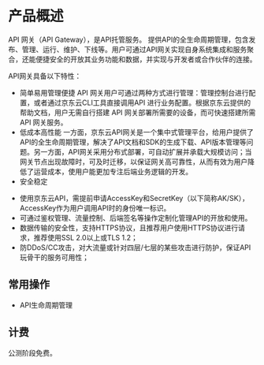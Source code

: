 # 产品概述

API 网关（API Gateway），是API托管服务。 提供API的全生命周期管理，包含发布、管理、运行、维护、下线等。用户可通过API网关实现自身系统集成和服务聚合，还能便捷安全的开放其业务功能和数据，并实现与开发者或合作伙伴的连接。

API网关具备以下特性：
* 简单易用管理便捷
API 网关用户可通过两种方式进行管理：管理控制台进行配置，或者通过京东云CLI工具直接调用API 进行业务配置。根据京东云提供的帮助文档，用户无需自行搭建 API 网关部署所需要的设备，而可快速搭建所需 API 网关服务。
* 低成本高性能
一方面，京东云API网关是一个集中式管理平台，给用户提供了API的全生命周期管理，解决了API文档和SDK的生成下载、API版本管理等问题。另一方面，API网关采用分布式部署，可自动扩展并承载大规模访问；当网关节点出现故障时，可及时迁移，以保证网关高可靠性，从而有效为用户降低了运营成本，使用户能更加专注后端业务逻辑的开发。
* 安全稳定
- 使用京东云API，需提前申请AccessKey和SecretKey（以下简称AK/SK），AccessKey作为用户调用API时的身份唯一标识。
- 可通过鉴权管理、流量控制、后端签名等操作定制化管理API的开放和使用。
- 数据传输的安全性，支持HTTPS协议，且推荐用户使用HTTPS协议进行请求，推荐使用SSL 2.0以上或TLS 1.2；
- 防DDoS/CC攻击，对大流量或针对四层/七层的某些攻击进行防护，保证API 玩骨干的服务可用性；

## 常用操作

* API生命周期管理


## 计费
公测阶段免费。
